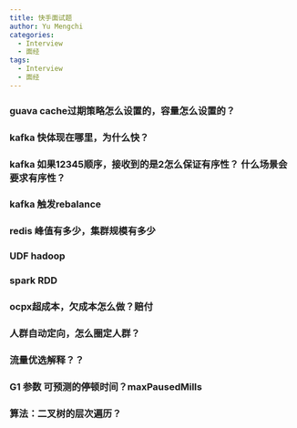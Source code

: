 ```yaml
---
title: 快手面试题
author: Yu Mengchi
categories:
  - Interview
  - 面经 
tags:
  - Interview
  - 面经
---
```

  
### guava cache过期策略怎么设置的，容量怎么设置的？


### kafka 快体现在哪里，为什么快？


### kafka 如果12345顺序，接收到的是2怎么保证有序性？ 什么场景会要求有序性？


### kafka 触发rebalance

### redis 峰值有多少，集群规模有多少

### UDF hadoop

### spark RDD


### ocpx超成本，欠成本怎么做？赔付


### 人群自动定向，怎么圈定人群？

### 流量优选解释？？


### G1 参数 可预测的停顿时间？maxPausedMills

### 算法：二叉树的层次遍历？


